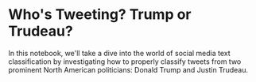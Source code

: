 # Who's Tweeting? Trump or Trudeau?
In this notebook, we'll take a dive into the world of social media text classification by investigating how to properly classify tweets from two prominent North American politicians: Donald Trump and Justin Trudeau.

